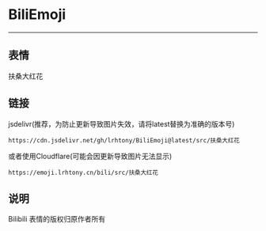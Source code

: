 # BiliEmoji
---
## 表情
扶桑大红花
## 链接
jsdelivr(推荐，为防止更新导致图片失效，请将latest替换为准确的版本号)
```
https://cdn.jsdelivr.net/gh/lrhtony/BiliEmoji@latest/src/扶桑大红花
```
或者使用Cloudflare(可能会因更新导致图片无法显示)
```
https://emoji.lrhtony.cn/bili/src/扶桑大红花
```
## 说明
Bilibili 表情的版权归原作者所有
